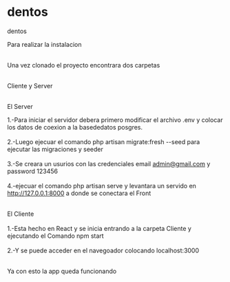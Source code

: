 # dentos
dentos

Para realizar la instalacion <br><br>

Una vez clonado el proyecto encontrara dos carpetas<br><br>

Cliente y Server <br>

<br> El Server <br>

1.-Para iniciar el servidor debera primero modificar el archivo .env y colocar los datos de coexion a la basededatos posgres. <br><br>
2.-Luego ejecuar el comando php artisan migrate:fresh --seed para ejecutar las migraciones y seeder <br><br>
3.-Se creara un usurios con las credenciales email admin@gmail.com y password 123456<br><br>
4.-ejecuar el comando php artisan serve y levantara un servido en  http://127.0.0.1:8000 a donde se conectara el Front<br><br>

El Cliente <br><br>
1.-Esta hecho en React y se inicia entrando a la carpeta Cliente y ejecutando el Comando npm start <br><br>
2.-Y se puede acceder en el navegoador colocando localhost:3000 <br><br>

Ya con esto la app queda funcionando 
